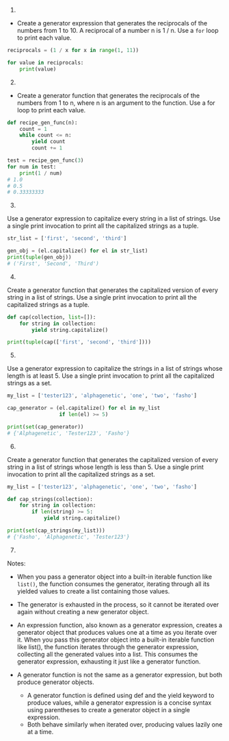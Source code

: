 1.
- Create a generator expression that generates the reciprocals of the numbers from 1 to 10.
A reciprocal of a number n is 1 / n.
Use a `for` loop to print each value.
```python
reciprocals = (1 / x for x in range(1, 11))

for value in reciprocals:
    print(value)
```

2.
- Create a generator function that generates the reciprocals of the numbers from 1 to n,
where n is an argument to the function.
Use a for loop to print each value.
```python
def recipe_gen_func(n):
    count = 1
    while count <= n:
        yield count
        count += 1

test = recipe_gen_func(3)
for num in test:
    print(1 / num)
# 1.0
# 0.5
# 0.33333333
```

3.
Use a generator expression to capitalize every string in a list of strings.
Use a single print invocation to print all the capitalized strings as a tuple.
```python
str_list = ['first', 'second', 'third']

gen_obj = (el.capitalize() for el in str_list)
print(tuple(gen_obj))
# ('First', 'Second', 'Third')
```

4.
Create a generator function that generates the capitalized version of every string in a list of strings. Use a single print invocation to print all the capitalized strings as a tuple.
```python
def cap(collection, list=[]):
    for string in collection:
        yield string.capitalize()

print(tuple(cap(['first', 'second', 'third'])))
```

5.
Use a generator expression to capitalize the strings in a list of strings whose length is at least 5. Use a single print invocation to print all the capitalized strings as a set.
```python
my_list = ['tester123', 'alphagenetic', 'one', 'two', 'fasho']

cap_generator = (el.capitalize() for el in my_list
                 if len(el) >= 5)

print(set(cap_generator))
# {'Alphagenetic', 'Tester123', 'Fasho'}
```

6.
Create a generator function that generates the capitalized version of every string in a list of strings whose length is less than 5. Use a single print invocation to print all the capitalized strings as a set.
```python
my_list = ['tester123', 'alphagenetic', 'one', 'two', 'fasho']

def cap_strings(collection):
    for string in collection:
        if len(string) >= 5:
            yield string.capitalize()

print(set(cap_strings(my_list)))
# {'Fasho', 'Alphagenetic', 'Tester123'}
```

7.



Notes:
- When you pass a generator object into a built-in iterable function like `list()`, the function consumes the generator, iterating through all its yielded values to create a list containing those values.
- The generator is exhausted in the process, so it cannot be iterated over again without creating a new generator object.

- An expression function, also known as a generator expression, creates a generator object that produces values one at a time as you iterate over it. When you pass this generator object into a built-in iterable function like list(), the function iterates through the generator expression, collecting all the generated values into a list. This consumes the generator expression, exhausting it just like a generator function.

- A generator function is not the same as a generator expression, but both produce generator objects.
    - A generator function is defined using def and the yield keyword to produce values, while a generator expression is a concise syntax using parentheses to create a generator object in a single expression.
    - Both behave similarly when iterated over, producing values lazily one at a time.
